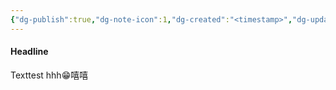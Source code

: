 ```yaml
---
{"dg-publish":true,"dg-note-icon":1,"dg-created":"<timestamp>","dg-updated":"<timestamp>","tags":["Test","Text"],"dg-path":"Test/TestText.md","permalink":"/Test/TestText/","dgPassFrontmatter":true,"noteIcon":1,"created":"<timestamp>","updated":"<timestamp>"}
---
```



#### Headline

Texttest
hhh😁嘻嘻